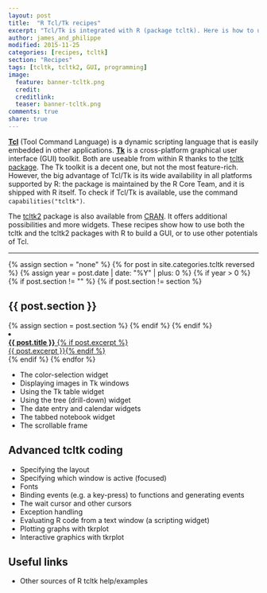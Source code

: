```yaml
---
layout: post
title:  "R Tcl/Tk recipes"
excerpt: "Tcl/Tk is integrated with R (package tcltk). Here is how to use it..."
author: james_and_philippe
modified: 2015-11-25
categories: [recipes, tcltk]
section: "Recipes"
tags: [tcltk, tcltk2, GUI, programming]
image:
  feature: banner-tcltk.png
  credit: 
  creditlink: 
  teaser: banner-tcltk.png
comments: true
share: true
---
```


**[Tcl](http://www.tcl.tk)** (Tool Command Language) is a dynamic scripting language that is easily embedded in other applications. **[Tk](http://www.tkdocs.com)** is a cross-platform graphical user interface (GUI) toolkit. Both are useable from within R thanks to the [tcltk package](https://stat.ethz.ch/R-manual/R-devel/library/tcltk/html/tcltk-package.html). The Tk toolkit is a decent one, but not the most feature-rich. However, the big advantage of Tcl/Tk is its wide availability in all platforms supported by R: the package is maintained by the R Core Team, and it is shipped with R itself. To check if Tcl/Tk is available, use the command `capabilities("tcltk")`.

The [tcltk2]() package is also available from [CRAN](). It offers additional possibilities and more widgets. These recipes show how to use both the tcltk and the tcltk2 packages with R to build a GUI, or to use other potentials of Tcl.


---

{% assign section = "none" %}
{% for post in site.categories.tcltk reversed %}
  {% assign year = post.date | date: "%Y" | plus: 0 %}
  {% if year > 0 %}
    {% if post.section != "" %}
      {% if post.section != section %}
<h2>{{ post.section }}</h2>
        {% assign section = post.section %}
      {% endif %}
    {% endif %}
  <li><article><a href="{{ site.url }}{{ post.url }}"><b>{{ post.title }}</b> {% if post.excerpt %} <span class="excerpt"><br/>{{ post.excerpt }}</span>{% endif %}</a></article></li>
  {% endif %}
{% endfor %}

* The color-selection widget
* Displaying images in Tk windows
* Using the Tk table widget
* Using the tree (drill-down) widget
* The date entry and calendar widgets
* The tabbed notebook widget
* The scrollable frame 

## Advanced tcltk coding

* Specifying the layout
* Specifying which window is active (focused)
* Fonts
* Binding events (e.g. a key-press) to functions and generating events
* The wait cursor and other cursors
* Exception handling
* Evaluating R code from a text window (a scripting widget)
* Plotting graphs with tkrplot
* Interactive graphics with tkrplot

## Useful links

* Other sources of R tcltk help/examples
